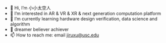 - 👋 Hi, I’m 小小太空人
- 👀 I’m interested in AR & VR & XR & next generation computation platform
- 🌱 I’m currently learning hardware design verification, data science and algorithm
- 💞️ dreamer believer achiever
- 📫 How to reach me: email jiruxu@usc.edu

<!---
jiru1997/jiru1997 is a ✨ special ✨ repository because its `README.md` (this file) appears on your GitHub profile.
You can click the Preview link to take a look at your changes.
--->

